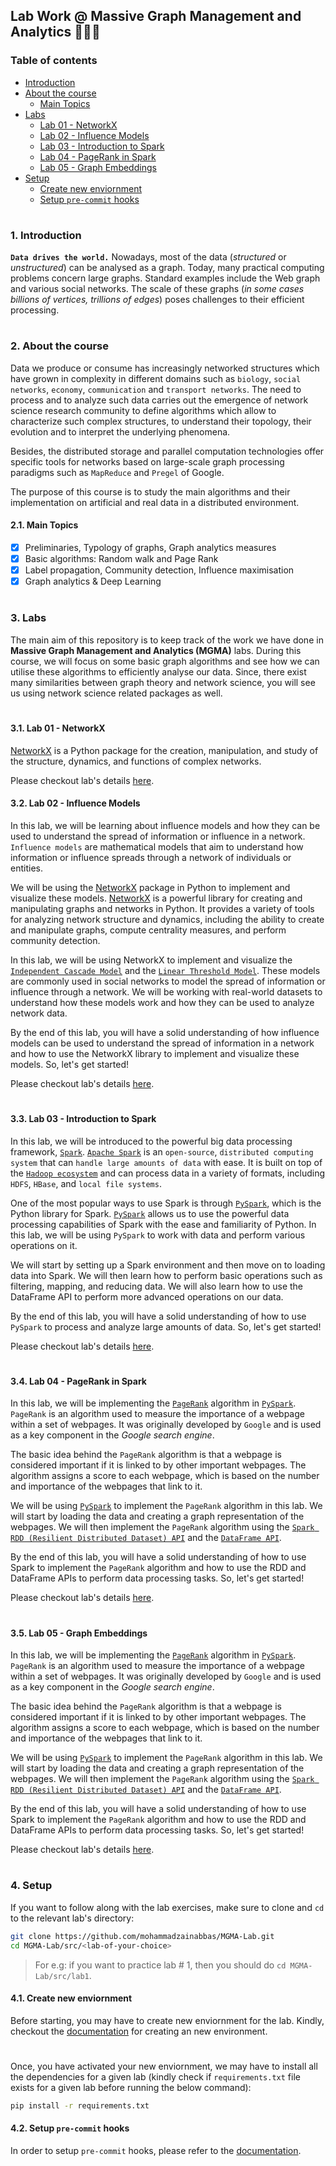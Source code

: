 ## Lab Work @ Massive Graph Management and Analytics 👨🏻‍💻

### Table of contents

- [Introduction](#introduction)
- [About the course](#about-course)
  * [Main Topics](#main-topics)
- [Labs](#labs)
  * [Lab 01 - NetworkX](#lab-1)
  * [Lab 02 - Influence Models](#lab-2)
  * [Lab 03 - Introduction to Spark](#lab-3)
  * [Lab 04 - PageRank in Spark](#lab-4)
  * [Lab 05 - Graph Embeddings](#lab-5)
- [Setup](#setup)
  * [Create new enviornment](#create-new-env)
  * [Setup `pre-commit` hooks](#setup-pre-commit)


#

<a id="introduction" />

### 1. Introduction

__`Data drives the world.`__ Nowadays, most of the data (_structured_ or _unstructured_) can be analysed as a graph. Today, many practical computing problems concern large graphs. Standard examples include the Web graph and various social networks. The scale of these graphs (_in some cases billions of vertices, trillions of edges_) poses challenges to their efficient processing.

#

<a id="about-course" />

### 2. About the course

Data we produce or consume has increasingly networked structures which have grown in complexity in different domains such as `biology`, `social networks`, `economy`, `communication` and `transport networks`. The need to process and to analyze such data carries out the emergence of network science research community to define algorithms which allow to characterize such complex structures, to understand their topology, their evolution and to interpret the underlying phenomena. 

Besides, the distributed storage and parallel computation technologies offer specific tools for networks based on large-scale graph processing paradigms such as `MapReduce` and `Pregel` of Google.

The purpose of this course is to study the main algorithms and their implementation on artificial and real data in a distributed environment.

<a id="main-topics" />

#### 2.1. Main Topics

- [x] Preliminaries, Typology of graphs, Graph analytics measures
- [x] Basic algorithms: Random walk and Page Rank
- [x] Label propagation, Community detection, Influence maximisation
- [x] Graph analytics & Deep Learning

#

<a id="labs" />

### 3. Labs

The main aim of this repository is to keep track of the work we have done in __Massive Graph Management and Analytics (MGMA)__ labs. During this course, we will focus on some basic graph algorithms and see how we can utilise these algorithms to efficiently analyse our data. Since, there exist many similarities between graph theory and network science, you will see us using network science related packages as well.

#

<a id="lab-1" />

#### 3.1. Lab 01 - NetworkX

[NetworkX](https://networkx.org/) is a Python package for the creation, manipulation, and study of the structure, dynamics, and functions of complex networks.

Please checkout lab's details [here](https://github.com/mohammadzainabbas/MGMA-Lab/tree/main/src/lab1).

<a id="lab-2" />

#### 3.2. Lab 02 - Influence Models

In this lab, we will be learning about influence models and how they can be used to understand the spread of information or influence in a network. `Influence models` are mathematical models that aim to understand how information or influence spreads through a network of individuals or entities.

We will be using the [NetworkX](https://networkx.org/) package in Python to implement and visualize these models. [NetworkX](https://networkx.org/) is a powerful library for creating and manipulating graphs and networks in Python. It provides a variety of tools for analyzing network structure and dynamics, including the ability to create and manipulate graphs, compute centrality measures, and perform community detection.

In this lab, we will be using NetworkX to implement and visualize the [`Independent Cascade Model`](https://www.google.com/search?q=Independent+Cascade+Model) and the [`Linear Threshold Model`](https://www.google.com/search?q=Linear+Threshold+Model). These models are commonly used in social networks to model the spread of information or influence through a network. We will be working with real-world datasets to understand how these models work and how they can be used to analyze network data.

By the end of this lab, you will have a solid understanding of how influence models can be used to understand the spread of information in a network and how to use the NetworkX library to implement and visualize these models. So, let's get started!

Please checkout lab's details [here](https://github.com/mohammadzainabbas/MGMA-Lab/tree/main/src/lab2).
#

<a id="lab-3" />

#### 3.3. Lab 03 - Introduction to Spark

In this lab, we will be introduced to the powerful big data processing framework, [`Spark`](https://spark.apache.org/). [`Apache Spark`](https://spark.apache.org/) is an `open-source`, `distributed computing system` that can `handle large amounts of data` with ease. It is built on top of the [`Hadoop ecosystem`](https://www.edureka.co/blog/hadoop-ecosystem) and can process data in a variety of formats, including `HDFS`, `HBase`, and `local file systems`.

One of the most popular ways to use Spark is through [`PySpark`](https://spark.apache.org/docs/latest/api/python/), which is the Python library for Spark. [`PySpark`](https://spark.apache.org/docs/latest/api/python/) allows us to use the powerful data processing capabilities of Spark with the ease and familiarity of Python. In this lab, we will be using `PySpark` to work with data and perform various operations on it.

We will start by setting up a Spark environment and then move on to loading data into Spark. We will then learn how to perform basic operations such as filtering, mapping, and reducing data. We will also learn how to use the DataFrame API to perform more advanced operations on our data.

By the end of this lab, you will have a solid understanding of how to use `PySpark` to process and analyze large amounts of data. So, let's get started!

Please checkout lab's details [here](https://github.com/mohammadzainabbas/MGMA-Lab/tree/main/src/lab3).

#

<a id="lab-4" />

#### 3.4. Lab 04 - PageRank in Spark

In this lab, we will be implementing the [`PageRank`](https://en.wikipedia.org/wiki/PageRank) algorithm in [`PySpark`](https://spark.apache.org/docs/latest/api/python/). `PageRank` is an algorithm used to measure the importance of a webpage within a set of webpages. It was originally developed by `Google` and is used as a key component in the _Google search engine_.

The basic idea behind the `PageRank` algorithm is that a webpage is considered important if it is linked to by other important webpages. The algorithm assigns a score to each webpage, which is based on the number and importance of the webpages that link to it.

We will be using [`PySpark`](https://spark.apache.org/docs/latest/api/python/) to implement the `PageRank` algorithm in this lab. We will start by loading the data and creating a graph representation of the webpages. We will then implement the `PageRank` algorithm using the [`Spark RDD (Resilient Distributed Dataset) API`](https://spark.apache.org/docs/latest/rdd-programming-guide.html#resilient-distributed-datasets-rdds) and the [`DataFrame API`](https://spark.apache.org/docs/latest/sql-programming-guide.html).

By the end of this lab, you will have a solid understanding of how to use Spark to implement the `PageRank` algorithm and how to use the RDD and DataFrame APIs to perform data processing tasks. So, let's get started!

Please checkout lab's details [here](https://github.com/mohammadzainabbas/MGMA-Lab/tree/main/src/lab4).

#

<a id="lab-5" />

#### 3.5. Lab 05 - Graph Embeddings

In this lab, we will be implementing the [`PageRank`](https://en.wikipedia.org/wiki/PageRank) algorithm in [`PySpark`](https://spark.apache.org/docs/latest/api/python/). `PageRank` is an algorithm used to measure the importance of a webpage within a set of webpages. It was originally developed by `Google` and is used as a key component in the _Google search engine_.

The basic idea behind the `PageRank` algorithm is that a webpage is considered important if it is linked to by other important webpages. The algorithm assigns a score to each webpage, which is based on the number and importance of the webpages that link to it.

We will be using [`PySpark`](https://spark.apache.org/docs/latest/api/python/) to implement the `PageRank` algorithm in this lab. We will start by loading the data and creating a graph representation of the webpages. We will then implement the `PageRank` algorithm using the [`Spark RDD (Resilient Distributed Dataset) API`](https://spark.apache.org/docs/latest/rdd-programming-guide.html#resilient-distributed-datasets-rdds) and the [`DataFrame API`](https://spark.apache.org/docs/latest/sql-programming-guide.html).

By the end of this lab, you will have a solid understanding of how to use Spark to implement the `PageRank` algorithm and how to use the RDD and DataFrame APIs to perform data processing tasks. So, let's get started!

Please checkout lab's details [here](https://github.com/mohammadzainabbas/MGMA-Lab/tree/main/src/lab5).

#

<a id="setup" />

### 4. Setup

If you want to follow along with the lab exercises, make sure to clone and `cd` to the relevant lab's directory:

```bash
git clone https://github.com/mohammadzainabbas/MGMA-Lab.git
cd MGMA-Lab/src/<lab-of-your-choice>
```

> For e.g: if you want to practice lab # 1, then you should do `cd MGMA-Lab/src/lab1`.

<a id="create-new-env" />

#### 4.1. Create new enviornment

Before starting, you may have to create new enviornment for the lab. Kindly, checkout the [documentation](https://github.com/mohammadzainabbas/MGMA-Lab/blob/main/docs/SETUP_ENV.md) for creating an new environment.

#

Once, you have activated your new enviornment, we may have to install all the dependencies for a given lab (kindly check if `requirements.txt` file exists for a given lab before running the below command):

```bash
pip install -r requirements.txt
```

<a id="setup-pre-commit" />

#### 4.2. Setup `pre-commit` hooks

In order to setup `pre-commit` hooks, please refer to the [documentation](https://github.com/mohammadzainabbas/MGMA-Lab/blob/main/docs/SETUP_PRE-COMMIT_HOOKS.md).

#

